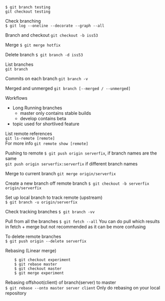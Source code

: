 `$ git branch testing`  
`git checkout testing`

Check branching  
`$ git log --oneline --decorate --graph --all`

Branch and checkout
`git checkout -b iss53`

Merge
`$ git merge hotfix`

Delete branch
`$ git branch -d iss53`

List branches  
`git branch`

Commits on each branch
`git branch -v`

Merged and unmerged
`git branch [--merged / --unmerged]`

Workflows

* Long Running branches
    * master only contains stable builds
    * develop contains beta
* topic used for shortlived feature

List remote references  
`git ls-remote [remote]`  
For more info `git remote show [remote]`

Pushing to remote
`$ git push origin serverfix`, if branch names are the same  
`git push origin serverfix:serverfix` if different branch names

Merge to current branch
`git merge origin/serverfix`

Create a new branch off remote branch
`$ git checkout -b serverfix origin/serverfix`

Set up local branch to track remote (upstream)  
`$ git branch -u origin/serverfix`

Check tracking branches
`$ git branch -vv`

Pull from all the branches
`$ git fetch --all`
You can do pull which results in fetch + merge but not recommended as it can be more confusing

To delete remote branches  
`$ git push origin --delete serverfix`

Rebasing (Linear merge)  
```
    $ git checkout experiment
    $ git rebase master
    $ git checkout master
    $ git merge experiment
```

Rebasing offshoot(client) of branch(server) to master  
`$ git rebase --onto master server client`
Only do rebasing on your local repository


